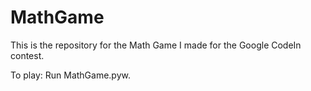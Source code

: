 # MathGame
This is the repository for the Math Game I made for the Google CodeIn contest.

To play: Run MathGame.pyw.
